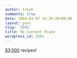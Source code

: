 ```yaml
---
author: troyh
comments: true
date: 2004-03-07 16:20:20+00:00
layout: post
slug: '2591'
title: No Content Found
wordpress_id: 2591
---
```


[83,000](http://www.recipezaar.com/) recipes!
